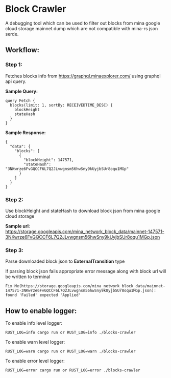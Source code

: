 # Block Crawler

A debugging tool which can be used to filter out blocks from mina google cloud storage mainnet dump which are not compatible with mina-rs json serde.

## Workflow:

### Step 1: 
Fetches blocks info from https://graphql.minaexplorer.com/ using graphql api query.

**Sample Query:**
```
query Fetch {
  blocks(limit: 1, sortBy: RECEIVEDTIME_DESC) {
    blockHeight
    stateHash
  }
}
```
**Sample Response:**
```
{
  "data": {
    "blocks": [
      {
        "blockHeight": 147571,
        "stateHash": "3NKwrze6FvGQCCF6L7Q2JLvwgnsm56hwSny9kUyjbSUr8oqu1MGp"
      }
    ]
  }
}
```

### Step 2: 
Use blockHeight and stateHash to download block json from mina google cloud storage

**Sample url**: https://storage.googleapis.com/mina_network_block_data/mainnet-147571-3NKwrze6FvGQCCF6L7Q2JLvwgnsm56hwSny9kUyjbSUr8oqu1MGp.json


### Step 3: 
Parse downloaded block json to **ExternalTransition** type

If parsing block json fails appropriate error message along with block url will be written to terminal
```
Fix Me(https://storage.googleapis.com/mina_network_block_data/mainnet-147571-3NKwrze6FvGQCCF6L7Q2JLvwgnsm56hwSny9kUyjbSUr8oqu1MGp.json): found 'Failed' expected 'Applied'
```

## How to enable logger:

To enable info level logger: 
```
RUST_LOG=info cargo run or RUST_LOG=info ./blocks-crawler 
```

To enable warn level logger: 
```
RUST_LOG=warn cargo run or RUST_LOG=warn ./blocks-crawler 
```

To enable error level logger: 
```
RUST_LOG=error cargo run or RUST_LOG=error ./blocks-crawler 